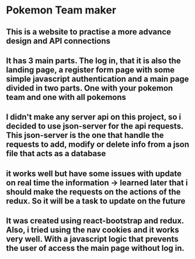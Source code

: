 # Pokemon Team maker

<h2>This is a website to practise a more advance design and API connections</h2>
<h2>It has 3 main parts. The log in, that it is also the landing page, a register form page with some simple javascript authentication and a main page divided in two parts. One with your pokemon team and one with all pokemons</h2>
<h2>I didn't make any server api on this project, so i decided to use json-server for the api requests. This json-server is the one that handle the requests to add, modify or delete info from a json file that acts as a database</h2>
<h2>it works well but have some issues with update on real time the information -> learned later that i should make the requests on the actions of the redux. So it will be a task to update on the future</h2>
<h2>It was created using react-bootstrap and redux. Also, i tried using the nav cookies and it works very well. With a javascript logic that prevents the user of access the main page without log in. </h2>
